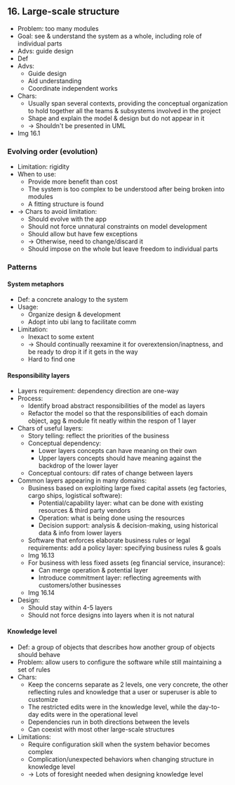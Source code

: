 ## 16. Large-scale structure
- Problem: too many modules
- Goal: see & understand the system as a whole, including role of individual parts
- Advs: guide design
- Def
- Advs:
  - Guide design
  - Aid understanding
  - Coordinate independent works
- Chars:
  - Usually span several contexts, providing the conceptual organization
  to hold together all the teams & subsystems involved in the project
  - Shape and explain the model & design but do not appear in it
  - -> Shouldn't be presented in UML
- Img 16.1

### Evolving order (evolution)
- Limitation: rigidity
- When to use:
  - Provide more benefit than cost
  - The system is too complex to be understood after being broken into modules
  - A fitting structure is found
- -> Chars to avoid limitation:
  - Should evolve with the app
  - Should not force unnatural constraints on model development
  - Should allow but have few exceptions
  - -> Otherwise, need to change/discard it
  - Should impose on the whole but leave freedom to individual parts

### Patterns

#### System metaphors
- Def: a concrete analogy to the system
- Usage:
  - Organize design & development
  - Adopt into ubi lang to facilitate comm
- Limitation:
  - Inexact to some extent
  - -> Should continually reexamine it for overextension/inaptness, and be ready to drop it if it gets in the way
  - Hard to find one

#### Responsibility layers
- Layers requirement: dependency direction are one-way
- Process:
  - Identify broad abstract responsibilities of the model as layers
  - Refactor the model so that the responsibilities of each domain object, agg & module
  fit neatly within the respon of 1 layer
- Chars of useful layers:
  - Story telling: reflect the priorities of the business
  - Conceptual dependency:
    - Lower layers concepts can have meaning on their own
    - Upper layers concepts should have meaning against the backdrop of the lower layer
  - Conceptual contours: dif rates of change between layers
- Common layers appearing in many domains:
  - Business based on exploiting large fixed capital assets (eg factories, cargo ships, logistical software):
    - Potential/capability layer: what can be done with existing resources & third party vendors
    - Operation: what is being done using the resources
    - Decision support: analysis & decision-making, using historical data & info from lower layers
  - Software that enforces elaborate business rules or legal requirements:
  add a policy layer: specifying business rules & goals
  - Img 16.13
  - For business with less fixed assets (eg financial service, insurance):
    - Can merge operation & potential layer
    - Introduce commitment layer: reflecting agreements with customers/other businesses
  - Img 16.14
- Design:
  - Should stay within 4-5 layers
  - Should not force designs into layers when it is not natural

#### Knowledge level
- Def: a group of objects that describes how another group of objects should behave
- Problem: allow users to configure the software while still maintaining a set of rules
- Chars:
  - Keep the concerns separate as 2 levels, one very concrete,
  the other reflecting rules and knowledge that a user or superuser is able to customize
  - The restricted edits were in the knowledge level, while the day-to-day edits were in the operational level
  - Dependencies run in both directions between the levels
  - Can coexist with most other large-scale structures
- Limitations:
  - Require configuration skill when the system behavior becomes complex
  - Complication/unexpected behaviors when changing structure in knowledge level
  - -> Lots of foresight needed when designing knowledge level